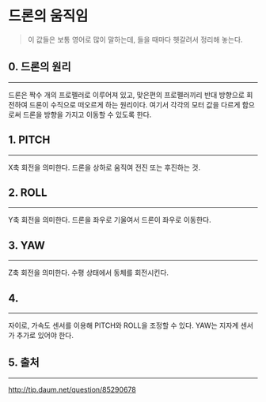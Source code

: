 # 드론의 움직임
> 이 값들은 보통 영어로 많이 말하는데, 들을 때마다 헷갈려서 정리해 놓는다.


## 0. 드론의 원리
-----------------

드론은 짝수 개의 프로펠러로 이루어져 있고, 맞은편의 프로펠러끼리 반대 방향으로 회전하여 드론이 수직으로 떠오르게 하는 원리이다.
여기서 각각의 모터 값을 다르게 함으로써 드론을 방향을 가지고 이동할 수 있도록 한다.

## 1. PITCH
------------
X축 회전을 의미한다.
드론을 상하로 움직여 전진 또는 후진하는 것.

## 2. ROLL
-----------
Y축 회전을 의미한다.
드론을 좌우로 기울여서 드론이 좌우로 이동한다.

## 3. YAW
----------
Z축 회전을 의미한다.
수평 상태에서 동체를 회전시킨다.

## 4.
------
자이로, 가속도 센서를 이용해 PITCH와 ROLL을 조정할 수 있다. YAW는 지자계 센서가 추가로 있어야 한다.

## 5. 출처
----------
http://tip.daum.net/question/85290678
